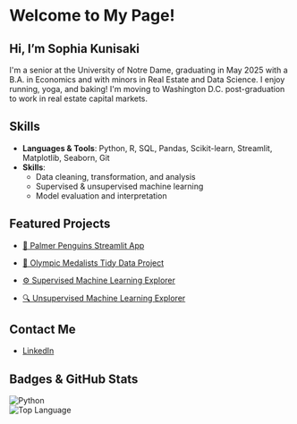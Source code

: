 # Welcome to My Page!
## Hi, I’m Sophia Kunisaki

I'm a senior at the University of Notre Dame, graduating in May 2025 with a B.A. in Economics and with minors in Real Estate and Data Science. I enjoy running, yoga, and baking! I'm moving to Washington D.C. post-graduation to work in real estate capital markets.

## Skills 

- **Languages & Tools**: Python, R, SQL, Pandas, Scikit-learn, Streamlit, Matplotlib, Seaborn, Git
- **Skills**:
  - Data cleaning, transformation, and analysis
  - Supervised & unsupervised machine learning
  - Model evaluation and interpretation

## Featured Projects

- [🐧 Palmer Penguins Streamlit App](https://github.com/sophiakun/Kunisaki-Data-Science-Portfolio/tree/main/basic-streamlit-app)  

- [🏅 Olympic Medalists Tidy Data Project](https://github.com/sophiakun/Kunisaki-Data-Science-Portfolio/tree/main/TidyData-Project)  

- [⚙️ Supervised Machine Learning Explorer](https://github.com/sophiakun/Kunisaki-Data-Science-Portfolio/tree/main/MLStreamlitApp)  

- [🔍 Unsupervised Machine Learning Explorer](https://github.com/sophiakun/Kunisaki-Data-Science-Portfolio/tree/main/MLUnsupervisedApp)  

## Contact Me

- [LinkedIn](https://www.linkedin.com/in/sophia-kunisaki/)

## Badges & GitHub Stats

![Python](https://img.shields.io/badge/Python-3.10-blue?logo=python)  
![Top Language](https://img.shields.io/github/languages/top/sophiakun/Kunisaki-Data-Science-Portfolio)
